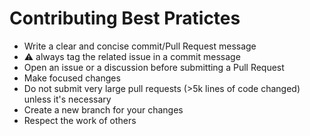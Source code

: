 # Contributing Best Pratictes
- Write a clear and concise commit/Pull Request message
- ⚠️ always tag the related issue in a commit message
- Open an issue or a discussion before submitting a Pull Request
- Make focused changes
- Do not submit very large pull requests (>5k lines of code changed) unless it's necessary
- Create a new branch for your changes
- Respect the work of others